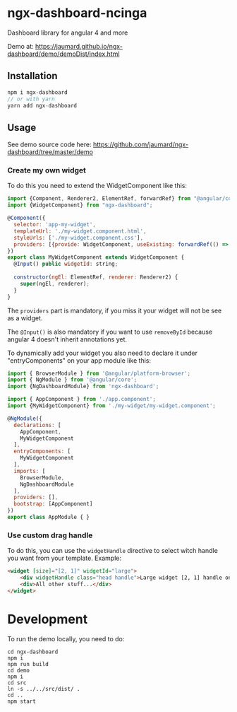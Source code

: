 # ngx-dashboard-ncinga
Dashboard library for angular 4 and more

Demo at: https://jaumard.github.io/ngx-dashboard/demo/demoDist/index.html

## Installation 

```js
npm i ngx-dashboard
// or with yarn 
yarn add ngx-dashboard
```

## Usage 

See demo source code here: https://github.com/jaumard/ngx-dashboard/tree/master/demo

### Create my own widget
To do this you need to extend the WidgetComponent like this: 

```js
import {Component, Renderer2, ElementRef, forwardRef} from "@angular/core";
import {WidgetComponent} from "ngx-dashboard";

@Component({
  selector: 'app-my-widget',
  templateUrl: './my-widget.component.html',
  styleUrls: ['./my-widget.component.css'],
  providers: [{provide: WidgetComponent, useExisting: forwardRef(() => MyWidgetComponent) }]
})
export class MyWidgetComponent extends WidgetComponent {
  @Input() public widgetId: string;
  
  constructor(ngEl: ElementRef, renderer: Renderer2) {
    super(ngEl, renderer);
  }
}

```

The `providers` part is mandatory, if you miss it your widget will not be see as a widget.

The `@Input()` is also mandatory if you want to use `removeById` because angular 4 doesn't inherit annotations yet.

To dynamically add your widget you also need to declare it under "entryComponents" on your app module like this: 

```js
import { BrowserModule } from '@angular/platform-browser';
import { NgModule } from '@angular/core';
import {NgDashboardModule} from 'ngx-dashboard';

import { AppComponent } from './app.component';
import {MyWidgetComponent} from './my-widget/my-widget.component';

@NgModule({
  declarations: [
    AppComponent,
    MyWidgetComponent
  ],
  entryComponents: [
    MyWidgetComponent
  ],
  imports: [
    BrowserModule,
    NgDashboardModule
  ],
  providers: [],
  bootstrap: [AppComponent]
})
export class AppModule { }

```

### Use custom drag handle

To do this, you can use the `widgetHandle` directive to select witch handle you want from your template. Example:
  
```html
<widget [size]="[2, 1]" widgetId="large">
    <div widgetHandle class="head handle">Large widget [2, 1] handle only on this text</div>
    <div>All other stuff...</div>
</widget>
```

# Development
To run the demo locally, you need to do: 

```
cd ngx-dashboard
npm i 
npm run build
cd demo 
npm i
cd src
ln -s ../../src/dist/ .
cd ..
npm start
```
